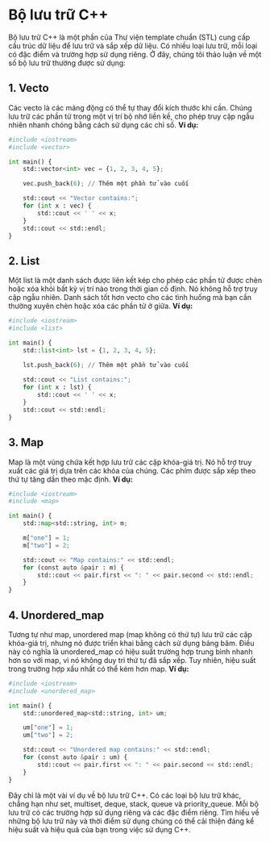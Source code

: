 # Bộ lưu trữ C++
Bộ lưu trữ C++ là một phần của Thư viện template chuẩn (STL) cung cấp cấu trúc dữ liệu để lưu trữ và sắp xếp dữ liệu. Có nhiều loại lưu trữ, mỗi loại có đặc điểm và trường hợp sử dụng riêng. Ở đây, chúng tôi thảo luận về một số bộ lưu trữ thường được sử dụng:
## 1. Vecto
Các vecto là các mảng động có thể tự thay đổi kích thước khi cần. Chúng lưu trữ các phần tử trong một vị trí bộ nhớ liền kề, cho phép truy cập ngẫu nhiên nhanh chóng bằng cách sử dụng các chỉ số.
**Ví dụ:**
~~~python
#include <iostream>
#include <vector>

int main() {
    std::vector<int> vec = {1, 2, 3, 4, 5};

    vec.push_back(6); // Thêm một phần tử vào cuối

    std::cout << "Vector contains:";
    for (int x : vec) {
        std::cout << ' ' << x;
    }
    std::cout << std::endl;
}
~~~
## 2. List
Một list là một danh sách được liên kết kép cho phép các phần tử được chèn hoặc xóa khỏi bất kỳ vị trí nào trong thời gian cố định. Nó không hỗ trợ truy cập ngẫu nhiên. Danh sách tốt hơn vecto cho các tình huống mà bạn cần thường xuyên chèn hoặc xóa các phần tử ở giữa.
**Ví dụ:**
~~~python
#include <iostream>
#include <list>

int main() {
    std::list<int> lst = {1, 2, 3, 4, 5};

    lst.push_back(6); // Thêm một phần tử vào cuối
    
    std::cout << "List contains:";
    for (int x : lst) {
        std::cout << ' ' << x;
    }
    std::cout << std::endl;
}
~~~
## 3. Map
Map là một vùng chứa kết hợp lưu trữ các cặp khóa-giá trị. Nó hỗ trợ truy xuất các giá trị dựa trên các khóa của chúng. Các phím được sắp xếp theo thứ tự tăng dần theo mặc định.
**Ví dụ:**
~~~python
#include <iostream>
#include <map>

int main() {
    std::map<std::string, int> m;

    m["one"] = 1;
    m["two"] = 2;

    std::cout << "Map contains:" << std::endl;
    for (const auto &pair : m) {
        std::cout << pair.first << ": " << pair.second << std::endl;
    }
}
~~~
## 4. Unordered_map
Tương tự như map, unordered map (map không có thứ tự) lưu trữ các cặp khóa-giá trị, nhưng nó được triển khai bằng cách sử dụng bảng băm. Điều này có nghĩa là unordered_map có hiệu suất trường hợp trung bình nhanh hơn so với map, vì nó không duy trì thứ tự đã sắp xếp. Tuy nhiên, hiệu suất trong trường hợp xấu nhất có thể kém hơn map.
**Ví dụ:**
~~~python
#include <iostream>
#include <unordered_map>

int main() {
    std::unordered_map<std::string, int> um;

    um["one"] = 1;
    um["two"] = 2;

    std::cout << "Unordered map contains:" << std::endl;
    for (const auto &pair : um) {
        std::cout << pair.first << ": " << pair.second << std::endl;
    }
}
~~~
Đây chỉ là một vài ví dụ về bộ lưu trữ C++. Có các loại bộ lưu trữ khác, chẳng hạn như set, multiset, deque, stack, queue và priority_queue. Mỗi bộ lưu trữ có các trường hợp sử dụng riêng và các đặc điểm riêng. Tìm hiểu về những bộ lưu trữ này và thời điểm sử dụng chúng có thể cải thiện đáng kể hiệu suất và hiệu quả của bạn trong việc sử dụng C++.